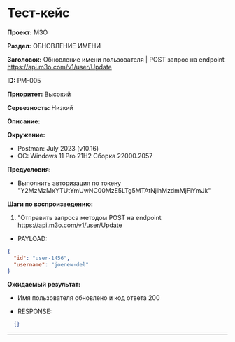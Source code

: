 # Тест-кейс

**Проект:** M3O

**Раздел:** ОБНОВЛЕНИЕ ИМЕНИ

**Заголовок:** Обновление имени пользователя | POST запрос на endpoint <https://api.m3o.com/v1/user/Update>

**ID:** PM-005

 **Приоритет:** Высокий

 **Серьезность:** Низкий

**Описание:**

**Окружение:**  

* Postman: July 2023 (v10.16)
* OC: Windows 11 Pro 21H2 Сборка 22000.2057

**Предусловия:**

* Выполнить авторизация по токену "Y2MzMzMxYTUtYmUwNC00MzE5LTg5MTAtNjlhMzdmMjFiYmJk"

**Шаги по воспроизведению:**

1. "Отправить запроса методом POST на endpoint <https://api.m3o.com/v1/user/Update>  

* PAYLOAD:

```json
{
  "id": "user-1456",
  "username": "joenew-del"
}
```

**Ожидаемый результат:**

* Имя пользователя обновлено и код ответа 200

* RESPONSE:

```json
  {}
```

---
